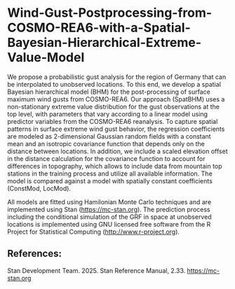 # Wind-Gust-Postprocessing-from-COSMO-REA6-with-a-Spatial-Bayesian-Hierarchical-Extreme-Value-Model

We propose a probabilistic gust analysis for the region of Germany that can be interpolated to unobserved locations. To this end, we develop a spatial Bayesian hierarchical model (BHM) for the post-processing of surface maximum wind gusts from COSMO-REA6. Our approach (SpatBHM) uses a non-stationary extreme value distribution for the gust observations at the top level, with parameters that vary according to a linear model using predictor variables from the COSMO-REA6 reanalysis. To capture spatial patterns in surface extreme wind gust behavior, the regression coefficients are modeled as 2-dimensional Gaussian random fields with a constant mean and an isotropic covariance function that depends only on the distance between locations. In addition, we include a scaled elevation offset in the distance calculation for the covariance function to account for differences in topography, which allows to include data from mountain top stations in the training process and utilize all available information. The model is compared against a model with spatially constant coefficients (ConstMod, LocMod). 

All models are fitted using Hamilonian Monte Carlo techniques and are implemented using Stan (https://mc-stan.org). The prediction process including the conditional simulation of the GRF in space at unobserved locations is implemented using GNU licensed free software from the R Project for Statistical Computing (http://www.r-project.org).



## References:

Stan Development Team. 2025. Stan Reference Manual, 2.33. https://mc-stan.org
